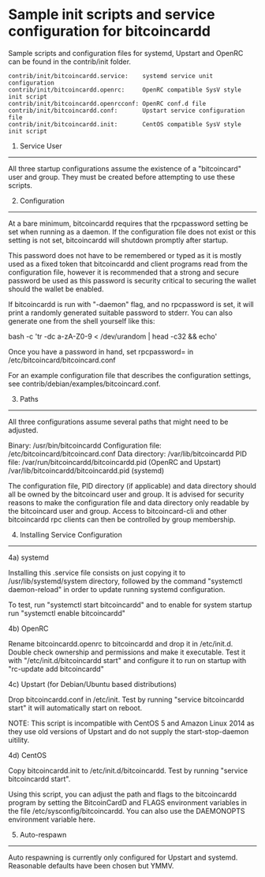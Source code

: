 Sample init scripts and service configuration for bitcoincardd
==========================================================

Sample scripts and configuration files for systemd, Upstart and OpenRC
can be found in the contrib/init folder.

    contrib/init/bitcoincardd.service:    systemd service unit configuration
    contrib/init/bitcoincardd.openrc:     OpenRC compatible SysV style init script
    contrib/init/bitcoincardd.openrcconf: OpenRC conf.d file
    contrib/init/bitcoincardd.conf:       Upstart service configuration file
    contrib/init/bitcoincardd.init:       CentOS compatible SysV style init script

1. Service User
---------------------------------

All three startup configurations assume the existence of a "bitcoincard" user
and group.  They must be created before attempting to use these scripts.

2. Configuration
---------------------------------

At a bare minimum, bitcoincardd requires that the rpcpassword setting be set
when running as a daemon.  If the configuration file does not exist or this
setting is not set, bitcoincardd will shutdown promptly after startup.

This password does not have to be remembered or typed as it is mostly used
as a fixed token that bitcoincardd and client programs read from the configuration
file, however it is recommended that a strong and secure password be used
as this password is security critical to securing the wallet should the
wallet be enabled.

If bitcoincardd is run with "-daemon" flag, and no rpcpassword is set, it will
print a randomly generated suitable password to stderr.  You can also
generate one from the shell yourself like this:

bash -c 'tr -dc a-zA-Z0-9 < /dev/urandom | head -c32 && echo'

Once you have a password in hand, set rpcpassword= in /etc/bitcoincard/bitcoincard.conf

For an example configuration file that describes the configuration settings,
see contrib/debian/examples/bitcoincard.conf.

3. Paths
---------------------------------

All three configurations assume several paths that might need to be adjusted.

Binary:              /usr/bin/bitcoincardd
Configuration file:  /etc/bitcoincard/bitcoincard.conf
Data directory:      /var/lib/bitcoincardd
PID file:            /var/run/bitcoincardd/bitcoincardd.pid (OpenRC and Upstart)
                     /var/lib/bitcoincardd/bitcoincardd.pid (systemd)

The configuration file, PID directory (if applicable) and data directory
should all be owned by the bitcoincard user and group.  It is advised for security
reasons to make the configuration file and data directory only readable by the
bitcoincard user and group.  Access to bitcoincard-cli and other bitcoincardd rpc clients
can then be controlled by group membership.

4. Installing Service Configuration
-----------------------------------

4a) systemd

Installing this .service file consists on just copying it to
/usr/lib/systemd/system directory, followed by the command
"systemctl daemon-reload" in order to update running systemd configuration.

To test, run "systemctl start bitcoincardd" and to enable for system startup run
"systemctl enable bitcoincardd"

4b) OpenRC

Rename bitcoincardd.openrc to bitcoincardd and drop it in /etc/init.d.  Double
check ownership and permissions and make it executable.  Test it with
"/etc/init.d/bitcoincardd start" and configure it to run on startup with
"rc-update add bitcoincardd"

4c) Upstart (for Debian/Ubuntu based distributions)

Drop bitcoincardd.conf in /etc/init.  Test by running "service bitcoincardd start"
it will automatically start on reboot.

NOTE: This script is incompatible with CentOS 5 and Amazon Linux 2014 as they
use old versions of Upstart and do not supply the start-stop-daemon uitility.

4d) CentOS

Copy bitcoincardd.init to /etc/init.d/bitcoincardd. Test by running "service bitcoincardd start".

Using this script, you can adjust the path and flags to the bitcoincardd program by
setting the BitcoinCardD and FLAGS environment variables in the file
/etc/sysconfig/bitcoincardd. You can also use the DAEMONOPTS environment variable here.

5. Auto-respawn
-----------------------------------

Auto respawning is currently only configured for Upstart and systemd.
Reasonable defaults have been chosen but YMMV.
